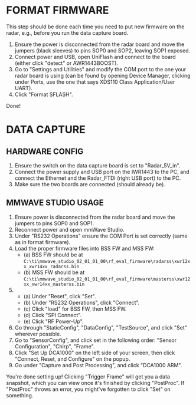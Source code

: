 # FORMAT FIRMWARE

This step should be done each time you need to put new firmware on the radar, e.g., before you run the data capture board.

1. Ensure the power is disconnected from the radar board and move the jumpers (black sleeves) to pins SOP0 and SOP2, leaving SOP1 exposed.
2. Connect power and USB, open UniFlash and connect to the board (either click "detect" or AWR1443BOOST).
3. Go to "Settings and Utilities" and modify the COM port to the one your radar board is using (can be found by opening Device Manager, clicking under Ports, use the one that says XDS110 Class Application/User UART).
4. Click "Format SFLASH".

Done!

# DATA CAPTURE

## HARDWARE CONFIG

1. Ensure the switch on the data capture board is set to "Radar_5V_in".
2. Connect the power supply and USB port on the IWR1443 to the PC, and connect the Ethernet and the Radar_FTDI (right USB port) to the PC.
3. Make sure the two boards are connected (should already be).

## MMWAVE STUDIO USAGE

1. Ensure power is disconnected from the radar board and move the jumpers to pins SOP0 and SOP1.
2. Reconnect power and open mmWave Studio.
3. Under "RS232 Operations" ensure the COM Port is set correctly (same as in format firmware).
4. Load the proper firmware files into BSS FW and MSS FW:
   - (a) BSS FW should be at `C:\ti\mmwave_studio_02_01_01_00\rf_eval_firmware\radarss\xwr12xx_xwr14xx_radarss.bin`
   - (b) MSS FW should be at `C:\ti\mmwave_studio_02_01_01_00\rf_eval_firmware\masterss\xwr12xx_xwr14xx_masterss.bin`
5. 
   - (a) Under "Reset", click "Set".
   - (b) Under "RS232 Operations", click "Connect".
   - (c) Click "load" for BSS FW, then MSS FW.
   - (d) Click "SPI Connect".
   - (e) Click "RF Power-Up".
6. Go through "StaticConfig", "DataConfig", "TestSource", and click "Set" wherever possible.
7. Go to "SensorConfig", and click set in the following order: "Sensor Configuration", "Chirp", "Frame".
8. Click "Set Up DCA1000" on the left side of your screen, then click "Connect, Reset, and Configure" on the popup.
9. Go under "Capture and Post Processing", and click "DCA1000 ARM".

You're done setting up! Clicking "Trigger Frame" will get you a data snapshot, which you can view once it's finished by clicking "PostProc". If "PostProc" throws an error, you might've forgotten to click "Set" on something.

